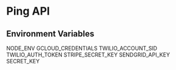 # Ping API

## Environment Variables

NODE_ENV
GCLOUD_CREDENTIALS
TWILIO_ACCOUNT_SID
TWILIO_AUTH_TOKEN
STRIPE_SECRET_KEY
SENDGRID_API_KEY
SECRET_KEY
